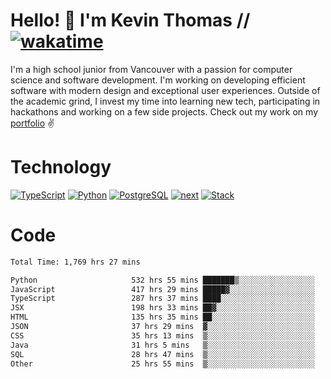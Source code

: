 # Hello! 👋 I'm Kevin Thomas // [![wakatime](https://wakatime.com/badge/user/e9d16d74-e01d-4a37-8086-9257e0bde1c2.svg?style=flat-square)](https://wakatime.com/@e9d16d74-e01d-4a37-8086-9257e0bde1c2)

I'm a high school junior from Vancouver with a passion for computer science and software development. I'm working on developing efficient software with modern design and exceptional user experiences. Outside of the academic grind, I invest my time into learning new tech, participating in hackathons and working on a few side projects. Check out my work on my [portfolio](https://kevinjosethomas.com/) ✌️

# Technology
[![TypeScript](https://github.com/kevinjosethomas/kevinjosethomas/assets/46242684/444b2e5d-659f-41f5-81fe-3abafb75cb6c)](https://kevinjosethomas.com/stack)
[![Python](https://github.com/kevinjosethomas/kevinjosethomas/assets/46242684/34a174c4-54db-4c4e-9842-2324d47cb043)](https://kevinjosethomas.com/stack)
[![PostgreSQL](https://github.com/kevinjosethomas/kevinjosethomas/assets/46242684/46d6de1c-c483-4dc7-ab3a-87763af6fc78)](https://kevinjosethomas.com/stack)
[![next](https://github.com/kevinjosethomas/kevinjosethomas/assets/46242684/bc46bae5-1ad9-42a7-b7a2-427cbde7c994)](https://kevinjosethomas.com/stack)
[![Stack](https://github.com/kevinjosethomas/kevinjosethomas/assets/46242684/0b9b7eeb-8cce-4a56-bffd-3131dd4dd88c)](https://kevinjosethomas.com/stack)




# Code
<!--START_SECTION:waka-->

```txt
Total Time: 1,769 hrs 27 mins

Python                     532 hrs 55 mins ███████▒░░░░░░░░░░░░░░░░░   29.68 %
JavaScript                 417 hrs 29 mins █████▓░░░░░░░░░░░░░░░░░░░   23.25 %
TypeScript                 287 hrs 37 mins ████░░░░░░░░░░░░░░░░░░░░░   16.02 %
JSX                        198 hrs 33 mins ██▓░░░░░░░░░░░░░░░░░░░░░░   11.06 %
HTML                       135 hrs 35 mins ██░░░░░░░░░░░░░░░░░░░░░░░   07.55 %
JSON                       37 hrs 29 mins  ▓░░░░░░░░░░░░░░░░░░░░░░░░   02.09 %
CSS                        35 hrs 13 mins  ▒░░░░░░░░░░░░░░░░░░░░░░░░   01.96 %
Java                       31 hrs 5 mins   ▒░░░░░░░░░░░░░░░░░░░░░░░░   01.73 %
SQL                        28 hrs 47 mins  ▒░░░░░░░░░░░░░░░░░░░░░░░░   01.60 %
Other                      25 hrs 55 mins  ▒░░░░░░░░░░░░░░░░░░░░░░░░   01.44 %
```

<!--END_SECTION:waka-->
